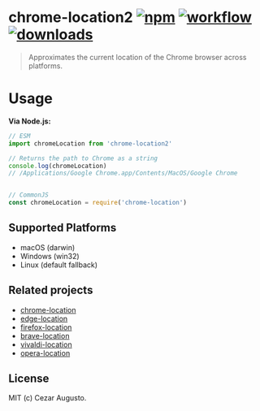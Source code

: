 [npm-image]: https://img.shields.io/npm/v/chrome-location2.svg
[npm-url]: https://npmjs.org/package/chrome-location2
[action-image]: https://github.com/cezaraugusto/chrome-location2/workflows/CI/badge.svg
[action-url]: https://github.com/cezaraugusto/chrome-location2/actions?query=workflow%3ACI
[downloads-image]: https://img.shields.io/npm/dm/chrome-location2.svg
[downloads-url]: https://npmjs.org/package/chrome-location2

# chrome-location2 [![npm][npm-image]][npm-url] [![workflow][action-image]][action-url] [![downloads][downloads-image]][downloads-url] 

> Approximates the current location of the Chrome browser across platforms.

# Usage

**Via Node.js:**

```js
// ESM
import chromeLocation from 'chrome-location2'

// Returns the path to Chrome as a string
console.log(chromeLocation)
// /Applications/Google Chrome.app/Contents/MacOS/Google Chrome


// CommonJS
const chromeLocation = require('chrome-location')
```

## Supported Platforms

- macOS (darwin)
- Windows (win32)
- Linux (default fallback)

## Related projects

* [chrome-location](https://github.com/hughsk/chrome-location)
* [edge-location](https://github.com/cezaraugusto/edge-location)
* [firefox-location](https://github.com/hughsk/firefox-location)
* [brave-location](https://github.com/cezaraugusto/brave-location)
* [vivaldi-location](https://github.com/jandrey/vivaldi-location)
* [opera-location](https://github.com/jandrey/opera-location)

## License

MIT (c) Cezar Augusto.
